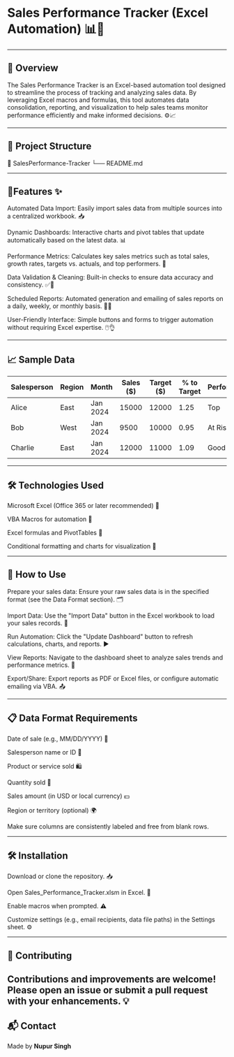 
# Sales Performance Tracker (Excel Automation) 📊💼


---

## 📌 Overview
The Sales Performance Tracker is an Excel-based automation tool designed to streamline the process of tracking and analyzing sales data. By leveraging Excel macros and formulas, this tool automates data consolidation, reporting, and visualization to help sales teams monitor performance efficiently and make informed decisions. ⚙️📈

---
## 📁 Project Structure

📁 SalesPerformance-Tracker
└── README.md

--------

## 📂Features ✨
Automated Data Import: Easily import sales data from multiple sources into a centralized workbook. 📥

Dynamic Dashboards: Interactive charts and pivot tables that update automatically based on the latest data. 📊

Performance Metrics: Calculates key sales metrics such as total sales, growth rates, targets vs. actuals, and top performers. 🎯

Data Validation & Cleaning: Built-in checks to ensure data accuracy and consistency. ✅🧹

Scheduled Reports: Automated generation and emailing of sales reports on a daily, weekly, or monthly basis. 📅📧

User-Friendly Interface: Simple buttons and forms to trigger automation without requiring Excel expertise. 🖱️👌

----

## 📈 Sample Data

| Salesperson | Region | Month     | Sales ($) | Target ($) | % to Target | Performance |
|-------------|--------|-----------|-----------|-------------|--------------|-------------|
| Alice       | East   | Jan 2024  | 15000     | 12000       | 1.25         | Top         |
| Bob         | West   | Jan 2024  | 9500      | 10000       | 0.95         | At Risk     |
| Charlie     | East   | Jan 2024  | 12000     | 11000       | 1.09         | Good        |

---

## 🛠️ Technologies Used
Microsoft Excel (Office 365 or later recommended) 🧮

VBA Macros for automation 📝

Excel formulas and PivotTables 📐

Conditional formatting and charts for visualization 🎨

----

## 🚀 How to Use 
Prepare your sales data: Ensure your raw sales data is in the specified format (see the Data Format section). 🗂️

Import Data: Use the "Import Data" button in the Excel workbook to load your sales records. 🔄

Run Automation: Click the "Update Dashboard" button to refresh calculations, charts, and reports. ▶️

View Reports: Navigate to the dashboard sheet to analyze sales trends and performance metrics. 👀

Export/Share: Export reports as PDF or Excel files, or configure automatic emailing via VBA. 📤

------

## 📋 Data Format Requirements 
Date of sale (e.g., MM/DD/YYYY) 📅

Salesperson name or ID 👤

Product or service sold 🛍️

Quantity sold 🔢

Sales amount (in USD or local currency) 💵
 
Region or territory (optional) 🌍

Make sure columns are consistently labeled and free from blank rows.


--------
## 🛠️ Installation 
Download or clone the repository. 📥

Open Sales_Performance_Tracker.xlsm in Excel. 📂

Enable macros when prompted. ⚠️

Customize settings (e.g., email recipients, data file paths) in the Settings sheet. ⚙️


---------

## 🤝 Contributing 
Contributions and improvements are welcome! Please open an issue or submit a pull request with your enhancements. 💡
-----

## 📬 Contact

Made by **Nupur Singh**  

